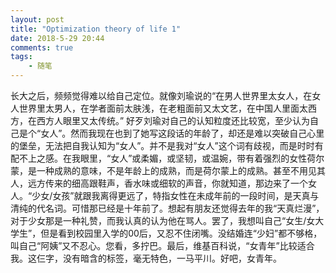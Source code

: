 ```yaml
---
layout: post
title: "Optimization theory of life 1"
date: 2018-5-29 20:44
comments: true
tags: 
	- 随笔
---
```




长大之后，频频觉得难以给自己定位。就像刘瑜说的“在男人世界里太女人，在女人世界里太男人，在学者面前太肤浅，在老粗面前又太文艺，在中国人里面太西方，在西方人眼里又太传统。” 好歹刘瑜对自己的认知粒度还比较宽，至少认为自己是个“女人”。然而我现在也到了她写这段话的年龄了，却还是难以突破自己心里的堡垒，无法把自我认知为“女人”。并不是我对“女人”这个词有歧视，而是时时有配不上之感。在我眼里，“女人”或柔媚，或坚韧，或温婉，带有着强烈的女性荷尔蒙，是一种成熟的意味，不是年龄上的成熟，而是荷尔蒙上的成熟。甚至不用见其人，远方传来的细高跟鞋声，香水味或细软的声音，你就知道，那边来了一个女人。“少女/女孩”就跟我离得更远了，特指女性在未成年前的一段时间，是天真与清纯的代名词。可惜那已经是十年前了。想起有朋友还觉得去年的我“天真烂漫”，对于少女那是一种礼赞，而我认真的认为他在骂人。罢了，我想叫自己“女生/女大学生”，但是看到校园里入学的00后，又忍不住闭嘴。没结婚连“少妇”都不够格，叫自己“阿姨”又不忍心。您看，多拧巴。最后，维基百科说，“女青年”比较适合我。这仨字，没有暗含的标签，毫无特色，一马平川。好吧，女青年。